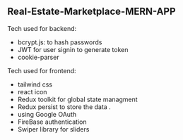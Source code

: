 ## Real-Estate-Marketplace-MERN-APP

Tech used for backend:

- bcrypt.js: to hash passwords
- JWT for user signin to generate token
- cookie-parser

Tech used for frontend:

- tailwind css
- react icon
- Redux toolkit for global state managment
- Redux persist to store the data .
- using Google OAuth
- FireBase authentication
- Swiper library for sliders
